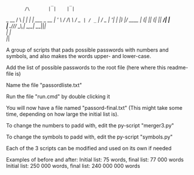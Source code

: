                      _      _             
           /\       | |    | |            
  _ __    /  \    __| |  __| |  ___  _ __ 
 | '_ \  / /\ \  / _` | / _` | / _ \| '__|
 | |_) |/ ____ \| (_| || (_| ||  __/| |   
 | .__//_/    \_\\__,_| \__,_| \___||_|   
 | |                                      
 |_|                                      

A group of scripts that pads possible passwords with numbers and symbols, and also makes the words upper- and lower-case.

Add the list of possible passwords to the root file (here where this readme-file is)

Name the file "passordliste.txt"

Run the file "run.cmd" by double clicking it

You will now have a file named "passord-final.txt" (This might take some time, depending on how large the initial list is).

To change the numbers to padd with, edit the py-script "merger3.py"

To change the symbols to padd with, edit the py-script "symbols.py"

Each of the 3 scripts can be modified and used on its own if needed

Examples of before and after:
Initial list: 75 words, final list: 77 000 words
Initial list: 250 000 words, final list: 240 000 000 words
